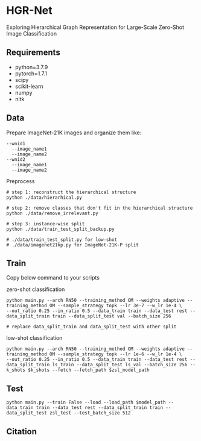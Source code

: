 # HGR-Net
Exploring Hierarchical Graph Representation for Large-Scale Zero-Shot Image Classification

## Requirements
- python=3.7.9
- pytorch=1.7.1
- scipy
- scikit-learn
- numpy
- nltk

## Data

Prepare ImageNet-21K images and organize them like:

```
--wnid1
  --image_name1
  --image_name2
--wnid2
  --image_name1
  --image_name2
```

Preprocess

```
# step 1: reconstruct the hierarchical structure
python ./data/hierarhical.py

# step 2: remove classes that don't fit in the hierarchical structure
python ./data/remove_irrelevant.py

# step 3: instance-wise split
python ./data/train_test_split_backup.py

# ./data/train_test_split.py for low-shot
# ./data/imagenet21kp.py for ImageNet-21K-P split
```

## Train

Copy below command to your scripts

zero-shot classification

```
python main.py --arch RN50 --training_method OM --weights adaptive --training_method OM --sample_strategy topk --lr 3e-7 --w_lr 1e-4 \
--out_ratio 0.25 --in_ratio 0.5 --data_train train --data_test rest --data_split_train train --data_split_test val --batch_size 256

# replace data_split_train and data_split_test with other split
```

low-shot classification

```
python main.py --arch RN50 --training_method OM --weights adaptive --training_method OM --sample_strategy topk --lr 1e-6 --w_lr 1e-4 \
--out_ratio 0.25 --in_ratio 0.5 --data_train train --data_test rest --data_split_train ls_train --data_split_test ls_val --batch_size 256 --k_shots $k_shots --fetch --fetch_path $zsl_model_path
```

## Test

```
python main.py --train False --load --load_path $model_path --data_train train --data_test rest --data_split_train train --data_split_test zsl_test --test_batch_size 512
```

## Citation
